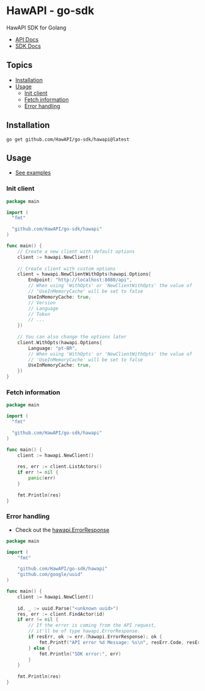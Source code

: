 # HawAPI - go-sdk

HawAPI SDK for Golang

- [API Docs](https://hawapi.theproject.id/docs/)
- [SDK Docs](https://pkg.go.dev/github.com/HawAPI/go-sdk)

## Topics

- [Installation](#installation)
- [Usage](#usage)
    - [Init client](#init-client)
    - [Fetch information](#fetch-information)
    - [Error handling](#error-handling)

## Installation

```
go get github.com/HawAPI/go-sdk/hawapi@latest
```

## Usage

- [See examples](./_examples)

### Init client

```go
package main

import (
  "fmt"

  "github.com/HawAPI/go-sdk/hawapi"
)

func main() {
    // Create a new client with default options
    client := hawapi.NewClient()
    
    // Create client with custom options
    client = hawapi.NewClientWithOpts(hawapi.Options{
        Endpoint: "http://localhost:8080/api",
        // When using 'WithOpts' or 'NewClientWithOpts' the value of
        // 'UseInMemoryCache' will be set to false
        UseInMemoryCache: true,
        // Version
        // Language
        // Token
        // ...
    })
	
    // You can also change the options later
    client.WithOpts(hawapi.Options{
        Language: "pt-BR",
        // When using 'WithOpts' or 'NewClientWithOpts' the value of
        // 'UseInMemoryCache' will be set to false
        UseInMemoryCache: true,
    })
}
```

### Fetch information

```go
package main

import (
  "fmt"

  "github.com/HawAPI/go-sdk/hawapi"
)

func main() {
    client := hawapi.NewClient()
    
    res, err := client.ListActors()
    if err != nil {
        panic(err)
    }
    
    fmt.Println(res)
}
```

### Error handling

- Check out the [hawapi.ErrorResponse](hawapi/error.go)

```go
package main

import (
	"fmt"

	"github.com/HawAPI/go-sdk/hawapi"
	"github.com/google/uuid"
)

func main() {
    client := hawapi.NewClient()
    
    id, _ := uuid.Parse("<unknown uuid>")
    res, err := client.FindActor(id)
    if err != nil {
        // If the error is coming from the API request, 
        // it'll be of type hawapi.ErrorResponse.
        if resErr, ok := err.(hawapi.ErrorResponse); ok {
            fmt.Printf("API error %d Message: %s\n", resErr.Code, resErr.Message)
        } else {
            fmt.Println("SDK error:", err)
        }
    }
    
    fmt.Println(res)
}
```